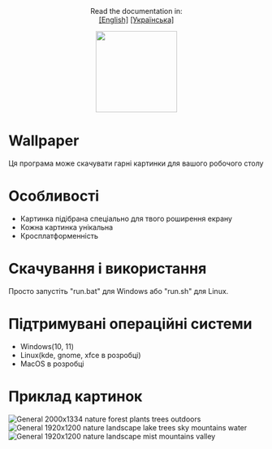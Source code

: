  <div align="center">
    Read the documentation in: 
    <br>
    <a href="https://github.com/Vitalya-code/Wallpaper/blob/master/README.md">[English]</a>
    <a href="https://github.com/Vitalya-code/Wallpaper/blob/master/ua-README.md">[Українська]</a>
 </div> 
 
 <p align="center"> 
     <img src="icons/ico.ico" width=160 height=160 >
     
 </p>
 

 
 # Wallpaper
 
Ця програма може скачувати гарні картинки для вашого робочого столу


# Особливості
- Картинка підібрана спеціально для твого роширення екрану
- Кожна картинка унікальна
- Кросплатформенність

# Скачування і використання
Просто запустіть "run.bat" для Windows або "run.sh" для Linux.

# Підтримувані операційні системи
- Windows(10, 11)
- Linux(kde, gnome, xfce в розробці)
- MacOS в розробці

 


# Приклад картинок
![General 2000x1334 nature forest plants trees outdoors](https://user-images.githubusercontent.com/58048618/187077721-ce60aa71-76da-4712-94af-8d698ba64610.jpg)
![General 1920x1200 nature landscape lake trees sky mountains water](https://user-images.githubusercontent.com/58048618/187518506-76948fcc-f8a1-4ec5-a33c-451c772dd650.jpg)
![General 1920x1200 nature landscape mist mountains valley](https://user-images.githubusercontent.com/58048618/187521219-0bf7480c-b4b8-4e88-859b-5cf0f3f31a5e.jpg)
